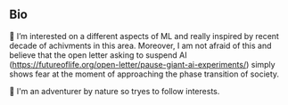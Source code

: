 ## Bio

🔭 I’m interested on a different aspects of ML and really inspired by recent decade of achivments in this area. Moreover, I am not afraid of this and believe that the open letter asking to suspend AI (https://futureoflife.org/open-letter/pause-giant-ai-experiments/) simply shows fear at the moment of approaching the phase transition of society.  

🌱 I'm an adventurer by nature so tryes to follow interests. 



<!--
**bsnisar/bsnisar** is a ✨ _special_ ✨ repository because its `README.md` (this file) appears on your GitHub profile.

Here are some ideas to get you started:

- 🔭 I’m currently working on ...
- 🌱 I’m currently learning ...
- 👯 I’m looking to collaborate on ...
- 🤔 I’m looking for help with ...
- 💬 Ask me about ...
- 📫 How to reach me: ...
- 😄 Pronouns: ...
- ⚡ Fun fact: ...
-->
